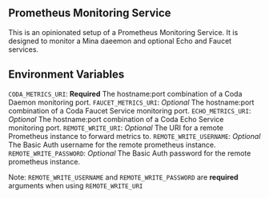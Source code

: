## Prometheus Monitoring Service

This is an opinionated setup of a Prometheus Monitoring Service. It is designed to monitor a Mina daeemon and optional Echo and Faucet services. 

## Environment Variables 

`CODA_METRICS_URI`: **Required** The hostname:port combination of a Coda Daemon monitoring port. 
`FAUCET_METRICS_URI`: *Optional* The hostname:port combination of a Coda Faucet Service monitoring port.
`ECHO_METRICS_URI`: *Optional* The hostname:port combination of a Coda Echo Service monitoring port.
`REMOTE_WRITE_URI`: *Optional* The URI for a remote Prometheus instance to forward metrics to.
`REMOTE_WRITE_USERNAME`: *Optional* The Basic Auth username for the remote prometheus instance.
`REMOTE_WRITE_PASSWORD`: *Optional* The Basic Auth password for the remote prometheus instance.

Note: `REMOTE_WRITE_USERNAME` and `REMOTE_WRITE_PASSWORD` are **required** arguments when using `REMOTE_WRITE_URI`
